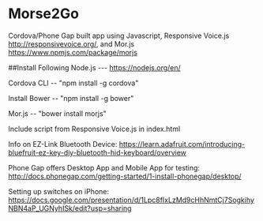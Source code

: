 # Morse2Go

Cordova/Phone Gap built app using Javascript, Responsive Voice.js http://responsivevoice.org/, and Mor.js https://www.npmjs.com/package/morjs

##Install Following
Node.js --- https://nodejs.org/en/

Cordova CLI -- "npm install -g cordova"

Install Bower -- "npm install -g bower"

Mor.js -- "bower install morjs"

Include script from Responsive Voice.js in index.html

Info on EZ-Link Bluetooth Device: https://learn.adafruit.com/introducing-bluefruit-ez-key-diy-bluetooth-hid-keyboard/overview

Phone Gap offers Desktop App and Mobile App for testing: http://docs.phonegap.com/getting-started/1-install-phonegap/desktop/

Setting up switches on iPhone: https://docs.google.com/presentation/d/1Lpc8fIxLzMd9cHhNmtCj7SogkihyNBN4aP_UGNyhISk/edit?usp=sharing

